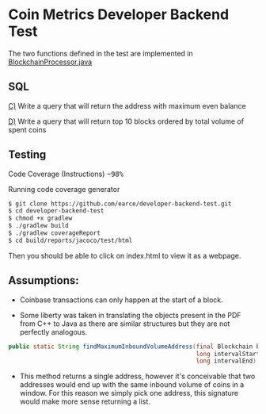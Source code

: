 # Coin Metrics Developer Backend Test

The two functions defined in the test are implemented in [BlockchainProcessor.java](https://github.com/earce/developer-backend-test/blob/main/src/main/java/com/coinmetrics/BlockchainProcessor.java)

## SQL

[C)](https://github.com/earce/developer-backend-test/blob/main/src/main/resources/max_even_balance_address.sql)  Write a query that will return the address with maximum even balance


[D)](https://github.com/earce/developer-backend-test/blob/main/src/main/resources/top_10_blocks.sql) Write a query that will return top 10 blocks ordered by total volume of spent coins

## Testing

Code Coverage (Instructions) <kbd>~98%</kbd> 

Running code coverage generator

```bash script
$ git clone https://github.com/earce/developer-backend-test.git
$ cd developer-backend-test
$ chmod +x gradlew
$ ./gradlew build
$ ./gradlew coverageReport
$ cd build/reports/jacoco/test/html
```

Then you should be able to click on index.html to view it as a webpage.

## Assumptions:

- Coinbase transactions can only happen at the start of a block.

- Some liberty was taken in translating the objects present in the PDF from C++ to Java as there are similar structures but they are not perfectly analogous.

```java
public static String findMaximumInboundVolumeAddress(final Blockchain blockchain,
                                                     long intervalStart,
                                                     long intervalEnd) {
```

- This method returns a single address, however it's conceivable that two addresses would end up with the same inbound volume of coins in a window. For this reason we simply pick one address, this signature would make more sense returning a list.